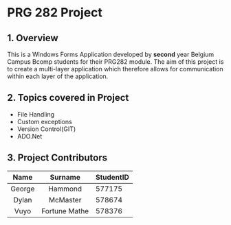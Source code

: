 # PRG 282 Project 

## **1. Overview** 

This is a Windows Forms Application developed by **second** year Belgium Campus Bcomp students for their PRG282 module. 
The aim of this project is to create a multi-layer application which therefore allows for communication within each layer of the application. 


## **2. Topics covered in Project** 

- File Handling 
- Custom exceptions 
- Version Control(GIT)
- ADO.Net 

## **3. Project Contributors**

|Name  |Surname      | StudentID|
|:----:|:-----------:|:---------|
|George|Hammond      |577175    |
|Dylan |McMaster     |578674    |
|Vuyo  |Fortune Mathe|578376    |
